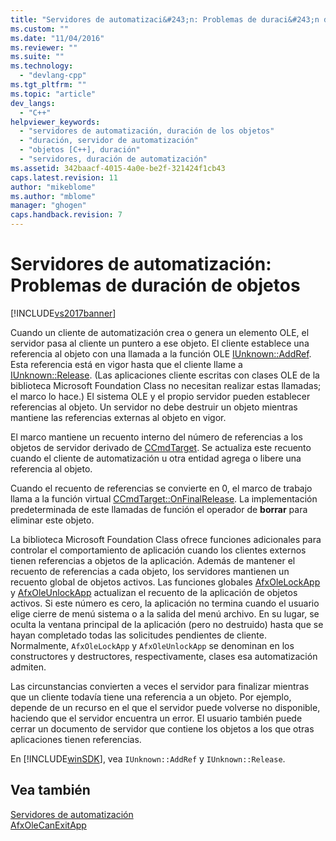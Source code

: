 ```yaml
---
title: "Servidores de automatizaci&#243;n: Problemas de duraci&#243;n de objetos | Microsoft Docs"
ms.custom: ""
ms.date: "11/04/2016"
ms.reviewer: ""
ms.suite: ""
ms.technology: 
  - "devlang-cpp"
ms.tgt_pltfrm: ""
ms.topic: "article"
dev_langs: 
  - "C++"
helpviewer_keywords: 
  - "servidores de automatización, duración de los objetos"
  - "duración, servidor de automatización"
  - "objetos [C++], duración"
  - "servidores, duración de automatización"
ms.assetid: 342baacf-4015-4a0e-be2f-321424f1cb43
caps.latest.revision: 11
author: "mikeblome"
ms.author: "mblome"
manager: "ghogen"
caps.handback.revision: 7
---
```

# Servidores de automatizaci&#243;n: Problemas de duraci&#243;n de objetos
[!INCLUDE[vs2017banner](../assembler/inline/includes/vs2017banner.md)]

Cuando un cliente de automatización crea o genera un elemento OLE, el servidor pasa al cliente un puntero a ese objeto.  El cliente establece una referencia al objeto con una llamada a la función OLE [IUnknown::AddRef](http://msdn.microsoft.com/library/windows/desktop/ms691379).  Esta referencia está en vigor hasta que el cliente llame a [IUnknown::Release](http://msdn.microsoft.com/library/windows/desktop/ms682317). \(Las aplicaciones cliente escritas con clases OLE de la biblioteca Microsoft Foundation Class no necesitan realizar estas llamadas; el marco lo hace.\) El sistema OLE y el propio servidor pueden establecer referencias al objeto.  Un servidor no debe destruir un objeto mientras mantiene las referencias externas al objeto en vigor.  
  
 El marco mantiene un recuento interno del número de referencias a los objetos de servidor derivado de [CCmdTarget](../mfc/reference/ccmdtarget-class.md).  Se actualiza este recuento cuando el cliente de automatización u otra entidad agrega o libere una referencia al objeto.  
  
 Cuando el recuento de referencias se convierte en 0, el marco de trabajo llama a la función virtual [CCmdTarget::OnFinalRelease](../Topic/CCmdTarget::OnFinalRelease.md).  La implementación predeterminada de este llamadas de función el operador de **borrar** para eliminar este objeto.  
  
 La biblioteca Microsoft Foundation Class ofrece funciones adicionales para controlar el comportamiento de aplicación cuando los clientes externos tienen referencias a objetos de la aplicación.  Además de mantener el recuento de referencias a cada objeto, los servidores mantienen un recuento global de objetos activos.  Las funciones globales [AfxOleLockApp](../Topic/AfxOleLockApp.md) y [AfxOleUnlockApp](../Topic/AfxOleUnlockApp.md) actualizan el recuento de la aplicación de objetos activos.  Si este número es cero, la aplicación no termina cuando el usuario elige cierre de menú sistema o a la salida del menú archivo.  En su lugar, se oculta la ventana principal de la aplicación \(pero no destruido\) hasta que se hayan completado todas las solicitudes pendientes de cliente.  Normalmente, `AfxOleLockApp` y `AfxOleUnlockApp` se denominan en los constructores y destructores, respectivamente, clases esa automatización admiten.  
  
 Las circunstancias convierten a veces el servidor para finalizar mientras que un cliente todavía tiene una referencia a un objeto.  Por ejemplo, depende de un recurso en el que el servidor puede volverse no disponible, haciendo que el servidor encuentra un error.  El usuario también puede cerrar un documento de servidor que contiene los objetos a los que otras aplicaciones tienen referencias.  
  
 En [!INCLUDE[winSDK](../atl/includes/winsdk_md.md)], vea `IUnknown::AddRef` y `IUnknown::Release`.  
  
## Vea también  
 [Servidores de automatización](../mfc/automation-servers.md)   
 [AfxOleCanExitApp](../Topic/AfxOleCanExitApp.md)